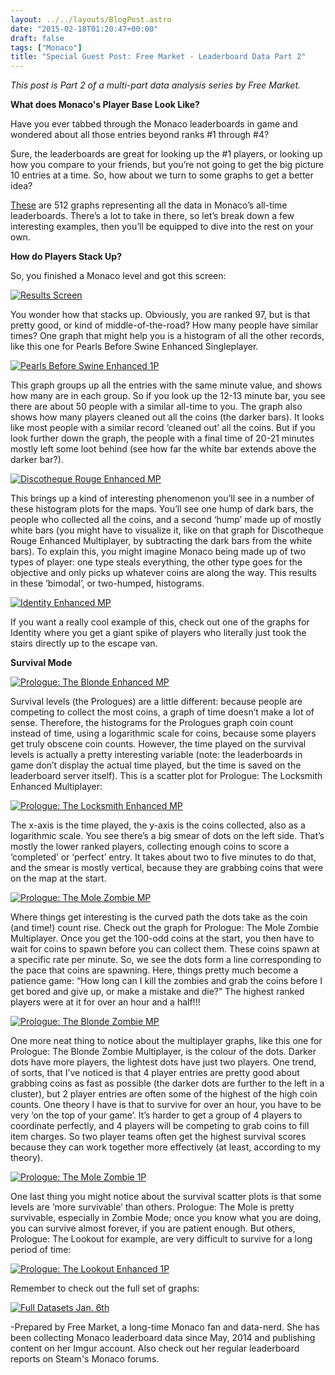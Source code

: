 ```yaml
---
layout: ../../layouts/BlogPost.astro
date: "2015-02-18T01:20:47+00:00"
draft: false
tags: ["Monaco"]
title: "Special Guest Post: Free Market - Leaderboard Data Part 2"
---
```


_This post is Part 2 of a multi-part data analysis series by Free Market._

**What does Monaco's Player Base Look Like?**

Have you ever tabbed through the Monaco leaderboards in game and wondered about all those entries beyond ranks #1 through #4?

Sure, the leaderboards are great for looking up the #1 players, or looking up how you compare to your friends, but you’re not going to get the big picture 10 entries at a time. So, how about we turn to some graphs to get a better idea?

[These](http://imgur.com/a/EE3BF) are 512 graphs representing all the data in Monaco’s all-time leaderboards. There’s a lot to take in there, so let’s break down a few interesting examples, then you’ll be equipped to dive into the rest on your own.

**How do Players Stack Up?**

So, you finished a Monaco level and got this screen:

[![Results Screen](http://i.imgur.com/ai57OyW.jpg "Results Screen")](http://i.imgur.com/ai57OyW.jpg)

You wonder how that stacks up. Obviously, you are ranked 97, but is that pretty good, or kind of middle-of-the-road? How many people have similar times? One graph that might help you is a histogram of all the other records, like this one for Pearls Before Swine Enhanced Singleplayer.

[![Pearls Before Swine Enhanced 1P](http://i.imgur.com/N3SNkwN.png "Pearls Before Swine Enhanced 1P")](http://i.imgur.com/N3SNkwN.png)

This graph groups up all the entries with the same minute value, and shows how many are in each group. So if you look up the 12-13 minute bar, you see there are about 50 people with a similar all-time to you. The graph also shows how many players cleaned out all the coins (the darker bars). It looks like most people with a similar record ‘cleaned out’ all the coins. But if you look further down the graph, the people with a final time of 20-21 minutes mostly left some loot behind (see how far the white bar extends above the darker bar?).

[![Discotheque Rouge Enhanced MP](http://i.imgur.com/9lIwPFS.png "Discotheque Rouge Enhanced MP")](http://i.imgur.com/9lIwPFS.png)

This brings up a kind of interesting phenomenon you’ll see in a number of these histogram plots for the maps. You’ll see one hump of dark bars, the people who collected all the coins, and a second ‘hump’ made up of mostly white bars (you might have to visualize it, like on that graph for Discotheque Rouge Enhanced Multiplayer, by subtracting the dark bars from the white bars). To explain this, you might imagine Monaco being made up of two types of player: one type steals everything, the other type goes for the objective and only picks up whatever coins are along the way. This results in these ‘bimodal’, or two-humped, histograms.

[![Identity Enhanced MP](http://i.imgur.com/wQXId5T.png "Identity Enhanced MP")](http://i.imgur.com/wQXId5T.png)

If you want a really cool example of this, check out one of the graphs for Identity where you get a giant spike of players who literally just took the stairs directly up to the escape van.

**Survival Mode**

[![Prologue: The Blonde Enhanced MP](http://i.imgur.com/rvUiZHz.png "Prologue: The Blonde Enhanced MP")](http://i.imgur.com/rvUiZHz.png)

Survival levels (the Prologues) are a little different: because people are competing to collect the most coins, a graph of time doesn’t make a lot of sense. Therefore, the histograms for the Prologues graph coin count instead of time, using a logarithmic scale for coins, because some players get truly obscene coin counts. However, the time played on the survival levels is actually a pretty interesting variable (note: the leaderboards in game don’t display the actual time played, but the time is saved on the leaderboard server itself). This is a scatter plot for Prologue: The Locksmith Enhanced Multiplayer:

[![Prologue: The Locksmith Enhanced MP](http://i.imgur.com/QVDuoIn.png "Prologue: The Locksmith Enhanced MP")](http://i.imgur.com/QVDuoIn.png)

The x-axis is the time played, the y-axis is the coins collected, also as a logarithmic scale. You see there’s a big smear of dots on the left side. That’s mostly the lower ranked players, collecting enough coins to score a ‘completed’ or ‘perfect’ entry. It takes about two to five minutes to do that, and the smear is mostly vertical, because they are grabbing coins that were on the map at the start.

[![Prologue: The Mole Zombie MP](http://i.imgur.com/jYnwSiA.png "Prologue: The Mole Zombie MP")](http://i.imgur.com/jYnwSiA.png)

Where things get interesting is the curved path the dots take as the coin (and time!) count rise. Check out the graph for Prologue: The Mole Zombie Multiplayer. Once you get the 100-odd coins at the start, you then have to wait for coins to spawn before you can collect them. These coins spawn at a specific rate per minute. So, we see the dots form a line corresponding to the pace that coins are spawning. Here, things pretty much become a patience game: “How long can I kill the zombies and grab the coins before I get bored and give up, or make a mistake and die?” The highest ranked players were at it for over an hour and a half!!!

[![Prologue: The Blonde Zombie MP](http://i.imgur.com/jgJ3WYM.png "Prologue: The Blonde Zombie MP")](http://i.imgur.com/jgJ3WYM.png)

One more neat thing to notice about the multiplayer graphs, like this one for Prologue: The Blonde Zombie Multiplayer, is the colour of the dots. Darker dots have more players, the lightest dots have just two players. One trend, of sorts, that I’ve noticed is that 4 player entries are pretty good about grabbing coins as fast as possible (the darker dots are further to the left in a cluster), but 2 player entries are often some of the highest of the high coin counts. One theory I have is that to survive for over an hour, you have to be very ‘on the top of your game’. It’s harder to get a group of 4 players to coordinate perfectly, and 4 players will be competing to grab coins to fill item charges. So two player teams often get the highest survival scores because they can work together more effectively (at least, according to my theory).

[![Prologue: The Mole Zombie 1P](http://i.imgur.com/CpQvMTg.png "Prologue: The Mole Zombie 1P")](http://i.imgur.com/CpQvMTg.png)

One last thing you might notice about the survival scatter plots is that some levels are ‘more survivable’ than others. Prologue: The Mole is pretty survivable, especially in Zombie Mode; once you know what you are doing, you can survive almost forever, if you are patient enough. But others, Prologue: The Lookout for example, are very difficult to survive for a long period of time:

[![Prologue: The Lookout Enhanced 1P](http://i.imgur.com/FiIoH26.png "Prologue: The Lookout Enhanced 1P")](http://i.imgur.com/FiIoH26.png)

Remember to check out the full set of graphs:

[![Full Datasets Jan. 6th](http://i.imgur.com/FuPCjqd.png "Full Datasets Jan. 6th")](http://imgur.com/a/EE3BF)

-Prepared by Free Market, a long-time Monaco fan and data-nerd. She has been collecting Monaco leaderboard data since May, 2014 and publishing content on her Imgur account. Also check out her regular leaderboard reports on Steam's Monaco forums.
